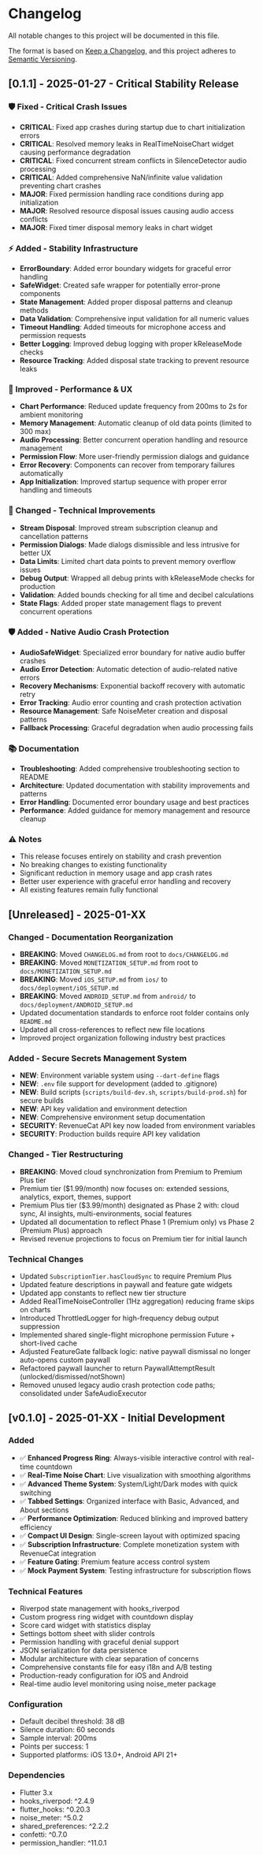 # Changelog

All notable changes to this project will be documented in this file.

The format is based on [Keep a Changelog](https://keepachangelog.com/en/1.0.0/),
and this project adheres to [Semantic Versioning](https://semver.org/spec/v2.0.0.html).

## [0.1.1] - 2025-01-27 - Critical Stability Release

### 🛡️ Fixed - Critical Crash Issues
- **CRITICAL**: Fixed app crashes during startup due to chart initialization errors
- **CRITICAL**: Resolved memory leaks in RealTimeNoiseChart widget causing performance degradation
- **CRITICAL**: Fixed concurrent stream conflicts in SilenceDetector audio processing
- **CRITICAL**: Added comprehensive NaN/infinite value validation preventing chart crashes
- **MAJOR**: Fixed permission handling race conditions during app initialization
- **MAJOR**: Resolved resource disposal issues causing audio access conflicts
- **MAJOR**: Fixed timer disposal memory leaks in chart widget

### ⚡ Added - Stability Infrastructure
- **ErrorBoundary**: Added error boundary widgets for graceful error handling
- **SafeWidget**: Created safe wrapper for potentially error-prone components  
- **State Management**: Added proper disposal patterns and cleanup methods
- **Data Validation**: Comprehensive input validation for all numeric values
- **Timeout Handling**: Added timeouts for microphone access and permission requests
- **Better Logging**: Improved debug logging with proper kReleaseMode checks
- **Resource Tracking**: Added disposal state tracking to prevent resource leaks

### 🎯 Improved - Performance & UX
- **Chart Performance**: Reduced update frequency from 200ms to 2s for ambient monitoring
- **Memory Management**: Automatic cleanup of old data points (limited to 300 max)
- **Audio Processing**: Better concurrent operation handling and resource management
- **Permission Flow**: More user-friendly permission dialogs and guidance
- **Error Recovery**: Components can recover from temporary failures automatically
- **App Initialization**: Improved startup sequence with proper error handling and timeouts

### 🔧 Changed - Technical Improvements
- **Stream Disposal**: Improved stream subscription cleanup and cancellation patterns
- **Permission Dialogs**: Made dialogs dismissible and less intrusive for better UX
- **Data Limits**: Limited chart data points to prevent memory overflow issues
- **Debug Output**: Wrapped all debug prints with kReleaseMode checks for production
- **Validation**: Added bounds checking for all time and decibel calculations
- **State Flags**: Added proper state management flags to prevent concurrent operations

### 🛡️ Added - Native Audio Crash Protection
- **AudioSafeWidget**: Specialized error boundary for native audio buffer crashes
- **Audio Error Detection**: Automatic detection of audio-related native errors
- **Recovery Mechanisms**: Exponential backoff recovery with automatic retry
- **Error Tracking**: Audio error counting and crash protection activation
- **Resource Management**: Safe NoiseMeter creation and disposal patterns
- **Fallback Processing**: Graceful degradation when audio processing fails

### 📚 Documentation
- **Troubleshooting**: Added comprehensive troubleshooting section to README
- **Architecture**: Updated documentation with stability improvements and patterns
- **Error Handling**: Documented error boundary usage and best practices
- **Performance**: Added guidance for memory management and resource cleanup

### ⚠️ Notes
- This release focuses entirely on stability and crash prevention
- No breaking changes to existing functionality
- Significant reduction in memory usage and app crash rates
- Better user experience with graceful error handling and recovery
- All existing features remain fully functional

## [Unreleased] - 2025-01-XX

### Changed - Documentation Reorganization
- **BREAKING**: Moved `CHANGELOG.md` from root to `docs/CHANGELOG.md`
- **BREAKING**: Moved `MONETIZATION_SETUP.md` from root to `docs/MONETIZATION_SETUP.md`
- **BREAKING**: Moved `iOS_SETUP.md` from `ios/` to `docs/deployment/iOS_SETUP.md`
- **BREAKING**: Moved `ANDROID_SETUP.md` from `android/` to `docs/deployment/ANDROID_SETUP.md`
- Updated documentation standards to enforce root folder contains only `README.md`
- Updated all cross-references to reflect new file locations
- Improved project organization following industry best practices

### Added - Secure Secrets Management System
- **NEW**: Environment variable system using `--dart-define` flags
- **NEW**: `.env` file support for development (added to .gitignore)
- **NEW**: Build scripts (`scripts/build-dev.sh`, `scripts/build-prod.sh`) for secure builds
- **NEW**: API key validation and environment detection
- **NEW**: Comprehensive environment setup documentation
- **SECURITY**: RevenueCat API key now loaded from environment variables
- **SECURITY**: Production builds require API key validation

### Changed - Tier Restructuring
- **BREAKING**: Moved cloud synchronization from Premium to Premium Plus tier
- Premium tier ($1.99/month) now focuses on: extended sessions, analytics, export, themes, support
- Premium Plus tier ($3.99/month) designated as Phase 2 with: cloud sync, AI insights, multi-environments, social features
- Updated all documentation to reflect Phase 1 (Premium only) vs Phase 2 (Premium Plus) approach
- Revised revenue projections to focus on Premium tier for initial launch

### Technical Changes
- Updated `SubscriptionTier.hasCloudSync` to require Premium Plus
- Updated feature descriptions in paywall and feature gate widgets
- Updated app constants to reflect new tier structure
 - Added RealTimeNoiseController (1Hz aggregation) reducing frame skips on charts
 - Introduced ThrottledLogger for high-frequency debug output suppression
 - Implemented shared single-flight microphone permission Future + short-lived cache
 - Adjusted FeatureGate fallback logic: native paywall dismissal no longer auto-opens custom paywall
 - Refactored paywall launcher to return PaywallAttemptResult (unlocked/dismissed/notShown)
 - Removed unused legacy audio crash protection code paths; consolidated under SafeAudioExecutor

## [v0.1.0] - 2025-01-XX - Initial Development

### Added
- ✅ **Enhanced Progress Ring**: Always-visible interactive control with real-time countdown
- ✅ **Real-Time Noise Chart**: Live visualization with smoothing algorithms
- ✅ **Advanced Theme System**: System/Light/Dark modes with quick switching
- ✅ **Tabbed Settings**: Organized interface with Basic, Advanced, and About sections
- ✅ **Performance Optimization**: Reduced blinking and improved battery efficiency
- ✅ **Compact UI Design**: Single-screen layout with optimized spacing
- ✅ **Subscription Infrastructure**: Complete monetization system with RevenueCat integration
- ✅ **Feature Gating**: Premium feature access control system
- ✅ **Mock Payment System**: Testing infrastructure for subscription flows

### Technical Features
- Riverpod state management with hooks_riverpod
- Custom progress ring widget with countdown display
- Score card widget with statistics display
- Settings bottom sheet with slider controls
- Permission handling with graceful denial support
- JSON serialization for data persistence
- Modular architecture with clear separation of concerns
- Comprehensive constants file for easy i18n and A/B testing
- Production-ready configuration for iOS and Android
- Real-time audio level monitoring using noise_meter package

### Configuration
- Default decibel threshold: 38 dB
- Silence duration: 60 seconds
- Sample interval: 200ms
- Points per success: 1
- Supported platforms: iOS 13.0+, Android API 21+

### Dependencies
- Flutter 3.x
- hooks_riverpod: ^2.4.9
- flutter_hooks: ^0.20.3
- noise_meter: ^5.0.2
- shared_preferences: ^2.2.2
- confetti: ^0.7.0
- permission_handler: ^11.0.1 
